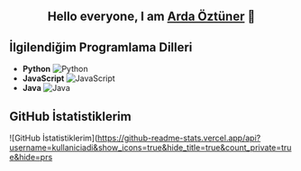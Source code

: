 <h2 align="center">Hello everyone, I am <a href="https://github.com/arda92a">Arda Öztüner</a> 👋</h2>

## İlgilendiğim Programlama Dilleri
- **Python** ![Python](https://img.shields.io/badge/-Python-306998?style=flat&logo=python)
- **JavaScript** ![JavaScript](https://img.shields.io/badge/-JavaScript-F7DF1C?style=flat&logo=javascript)
- **Java** ![Java](https://img.shields.io/badge/-Java-007396?style=flat&logo=java)

## GitHub İstatistiklerim
![GitHub İstatistiklerim](https://github-readme-stats.vercel.app/api?username=kullaniciadi&show_icons=true&hide_title=true&count_private=true&hide=prs
